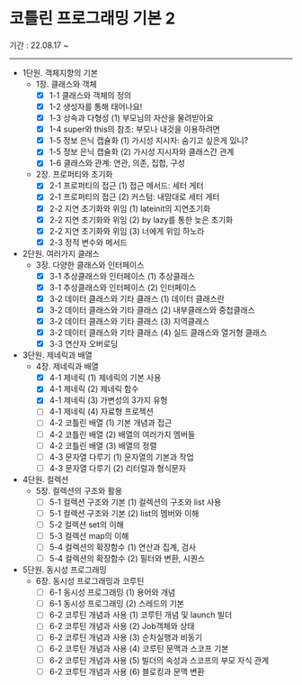 # 코틀린 프로그래밍 기본 2
기간 : 22.08.17 ~

---

- 1단원. 객체지향의 기본
    - 1장. 클래스와 객체
        - [x] 1-1 클래스와 객체의 정의
        - [x] 1-2 생성자를 통해 태어나요!
        - [x] 1-3 상속과 다형성 (1) 부모님의 자산을 물려받아요
        - [x] 1-4 super와 this의 참조: 부모나 내것을 이용하려면
        - [x] 1-5 정보 은닉 캡슐화 (1) 가시성 지시자: 숨기고 싶은게 있니?
        - [x] 1-5 정보 은닉 캡슐화 (2) 가시성 지시자와 클래스간 관계
        - [x] 1-6 클래스와 관계: 연관, 의존, 집합, 구성
    - 2장. 프로퍼티와 초기화
        - [x] 2-1 프로퍼티의 접근 (1) 접근 메서드: 세터 게터
        - [x] 2-1 프로퍼티의 접근 (2) 커스텀: 내맘대로 세터 게터
        - [x] 2-2 지연 초기화와 위임 (1) lateinit의 지연초기화
        - [x] 2-2 지연 초기화와 위임 (2) by lazy를 통한 늦은 초기화
        - [x] 2-2 지연 초기화와 위임 (3) 너에게 위임 하노라
        - [x] 2-3 정적 변수와 메서드
- 2단원. 여러가지 클래스
    - 3장. 다양한 클래스와 인터페이스
        - [x] 3-1 추상클래스와 인터페이스 (1) 추상클래스
        - [x] 3-1 추상클래스와 인터페이스 (2) 인터페이스
        - [x] 3-2 데이터 클래스와 기타 클래스 (1) 데이터 클래스란
        - [x] 3-2 데이터 클래스와 기타 클래스 (2) 내부클래스와 중첩클래스
        - [x] 3-2 데이터 클래스와 기타 클래스 (3) 지역클래스
        - [x] 3-2 데이터 클래스와 기타 클래스 (4) 실드 클래스와 열거형 클래스
        - [x] 3-3 연산자 오버로딩
- 3단원. 제네릭과 배열
    - 4장. 제네릭과 배열
        - [x] 4-1 제네릭 (1) 제네릭의 기본 사용
        - [x] 4-1 제네릭 (2) 제네릭 함수
        - [x] 4-1 제네릭 (3) 가변성의 3가지 유형
        - [ ] 4-1 제네릭 (4) 자료형 프로젝션
        - [ ] 4-2 코틀린 배열 (1) 기본 개념과 접근
        - [ ] 4-2 코틀린 배열 (2) 배열의 여러가지 멤버들
        - [ ] 4-2 코틀린 배열 (3) 배열의 정렬
        - [ ] 4-3 문자열 다루기 (1) 문자열의 기본과 작업
        - [ ] 4-3 문자열 다루기 (2) 리터럴과 형식문자
- 4단원. 컬렉션
    - 5장. 컬렉션의 구조와 활용
        - [ ] 5-1 컬렉션 구조와 기본 (1) 컬렉션의 구조와 list 사용
        - [ ] 5-1 컬렉션 구조와 기본 (2) list의 멤버와 이해
        - [ ] 5-2 컬렉션 set의 이해
        - [ ] 5-3 컬렉션 map의 이해
        - [ ] 5-4 컬렉션의 확장함수 (1) 연산과 집계, 검사
        - [ ] 5-4 컬렉션의 확장함수 (2) 필터와 변환, 시퀀스
- 5단원. 동시성 프로그래밍
    - 6장. 동시성 프로그래밍과 코루틴
        - [ ] 6-1 동시성 프로그래밍 (1) 용어와 개념
        - [ ] 6-1 동시성 프로그래밍 (2) 스레드의 기본
        - [ ] 6-2 코루틴 개념과 사용 (1) 코루틴 개념 및 launch 빌더
        - [ ] 6-2 코루틴 개념과 사용 (2) Job객체와 상태
        - [ ] 6-2 코루틴 개념과 사용 (3) 순차실행과 비동기
        - [ ] 6-2 코루틴 개념과 사용 (4) 코루틴 문맥과 스코프 기본
        - [ ] 6-2 코루틴 개념과 사용 (5) 빌더의 속성과 스코프의 부모 자식 관계
        - [ ] 6-2 코루틴 개념과 사용 (6) 블로킹과 문맥 변환